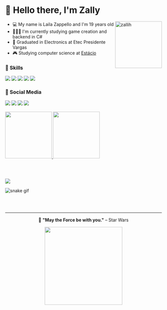 # 💜 Hello there, I'm Zally

<div>
<img align="right" alt="zallih" width="150" src="https://github.com/zallih/Images/blob/main/zally.png?raw=true">
  
- 💻 My name is Laila Zappello and I'm 19 years old <br>
- 👩🏽‍💻 I'm currently studying game creation and backend in C#<br>
- 📖 Graduated in Electronics at Etec Presidente Vargas <br> 
- 🎮 Studying computer science at <a href= "https://estacio.br/">Estácio</a>
</div>
<div>
    <h3>💜 Skills</h3>
    <img src="https://img.shields.io/badge/.NET-5C2D91?style=for-the-badge&logo=.net&logoColor=white" />
    <img src="https://img.shields.io/badge/Angular-DD0031?style=for-the-badge&logo=angular&logoColor=white" />
    <img src="https://img.shields.io/badge/C%23-239120?style=for-the-badge&logo=c-sharp&logoColor=white" />
    <img src="https://img.shields.io/badge/Linux-000?style=for-the-badge&logo=linux&logoColor=FCC624" />
    <img src="https://img.shields.io/badge/GIT-E44C30?style=for-the-badge&logo=git&logoColor=white" />
<br />
    <h3>💜 Social Media</h3>
    <a href="https://www.instagram.com/zzappiello.o/"><img src="https://img.shields.io/badge/-Instagram-%23E4405F?style=for-the-badge&logo=instagram&logoColor=white" /></a>
    <a href="mailto:lailazappiello90@gmail.com"><img src="https://img.shields.io/badge/Gmail-333333?style=for-the-badge&logo=gmail&logoColor=red" /></a>
    <a href="https://wa.me/5511981642627"><img src="https://img.shields.io/badge/WhatsApp-25D366?style=for-the-badge&logo=whatsapp&logoColor=white" /></a>
    <a href="https://www.linkedin.com/in/laila-zappiello/" target="_blank"><img src="https://img.shields.io/badge/-LinkedIn-%230077B5?style=for-the-badge&logo=linkedin&logoColor=white" target="_blank"></a> 
<br />

<br />
<div>
  <a href ="https://github.com/zallih">
    <img height="150em" src="https://github-readme-stats.vercel.app/api/top-langs/?username=ZallyS2&layout=compact&langs_count=7&theme=tokyonight"/>
    <img height="150em" src="https://github-readme-stats.vercel.app/api?username=ZallyS2&show_icons=true&theme=tokyonight"/>
  </a>
</div>

<br /><br />

</div>

<img src="https://github-profile-trophy.vercel.app/?username=ZallyS2&theme=tokyonight&no-bg=true" />

![snake gif](https://github.com/ZallyS2/ZallyS2/blob/output/github-contribution-grid-snake.svg)

</div>

<br /><br />

<hr>

<p align="center">
  🌌 <strong>"May the Force be with you."</strong> – Star Wars
</p>
<p align="center">
<img src="https://github.com/zallih/Images/blob/main/Jedi%20grogu%F0%9F%92%9A.jpeg?raw=true" width="250px" />
</p>
